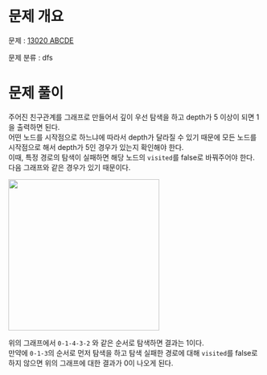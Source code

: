 # 문제 개요

문제 : [13020 ABCDE](https://www.acmicpc.net/problem/13023)

문제 분류 : dfs

# 문제 풀이

주어진 친구관계를 그래프로 만들어서 깊이 우선 탐색을 하고 depth가 5 이상이 되면 1을 출력하면 된다.  
어떤 노드를 시작점으로 하느냐에 따라서 depth가 달라질 수 있기 때문에 모든 노드를 시작점으로 해서 depth가 5인 경우가 있는지 확인해야 한다.  
이때, 특정 경로의 탐색이 실패하면 해당 노드의 `visited`를 false로 바꿔주어야 한다.  
다음 그래프와 같은 경우가 있기 때문이다.

<img src="https://user-images.githubusercontent.com/55791128/205570524-79ca4e44-fd98-45ac-87f5-572cb42eafe7.jpeg" width="300"/>

위의 그래프에서 `0-1-4-3-2` 와 같은 순서로 탐색하면 결과는 1이다.  
만약에 `0-1-3`의 순서로 먼저 탐색을 하고 탐색 실패한 경로에 대해 `visited`를 false로 하지 않으면 위의 그래프에 대한 결과가 0이 나오게 된다.
